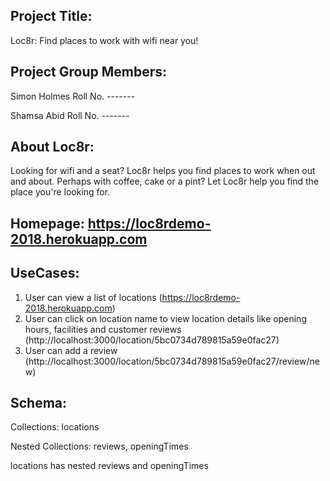 ## Project Title: 
Loc8r: Find places to work with wifi near you!

## Project Group Members:
Simon Holmes Roll No. -------

Shamsa Abid  Roll No. -------

## About Loc8r:
Looking for wifi and a seat? Loc8r helps you find places to work when out and about. Perhaps with coffee, cake or a pint? Let Loc8r help you find the place you're looking for.

## Homepage: https://loc8rdemo-2018.herokuapp.com

## UseCases: 
1. User can view a list of locations (https://loc8rdemo-2018.herokuapp.com)
2. User can click on location name to view location details like opening hours, facilities and customer reviews (http://localhost:3000/location/5bc0734d789815a59e0fac27)
3. User can add a review (http://localhost:3000/location/5bc0734d789815a59e0fac27/review/new)

## Schema: 
Collections: locations

Nested Collections: reviews, openingTimes

locations has nested reviews and openingTimes

